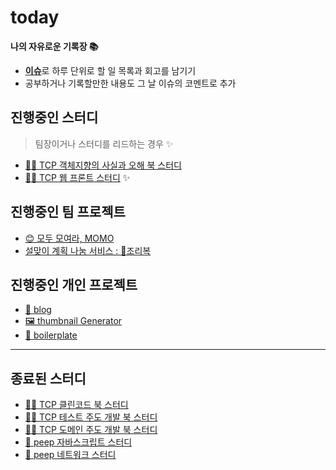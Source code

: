 # today
**나의 자유로운 기록장 📚**
- [**이슈**](https://github.com/usageness/today/issues)로 하루 단위로 할 일 목록과 회고를 남기기
- 공부하거나 기록할만한 내용도 그 날 이슈의 코멘트로 추가

## 진행중인 스터디
> 팀장이거나 스터디를 리드하는 경우 ✨

- [👨‍💻 TCP 객체지향의 사실과 오해 북 스터디](https://github.com/TeamCrazyPerformance/http)
- [👨‍💻 TCP 웹 프론트 스터디](https://github.com/orgs/TeamCrazyPerformance/teams/frontend) ✨

## 진행중인 팀 프로젝트
- [😊 모두 모여라, MOMO](https://github.com/woowacourse-teams/2022-momo)
- [설맞이 계획 나눔 서비스 : 🧧조리복](https://github.com/Joribok/Joribok)

## 진행중인 개인 프로젝트
- [🌱 blog](https://github.com/usageness/blog)
- [🖼 thumbnail Generator](https://github.com/usageness/thumbnail-Generator)
- [🚀 boilerplate](https://github.com/usageness/boilerplate)

---

## 종료된 스터디

- [👨‍💻 TCP 클린코드 북 스터디](https://github.com/TeamCrazyPerformance/http)
- [👨‍💻 TCP 테스트 주도 개발 북 스터디](https://github.com/TeamCrazyPerformance/http)
- [👨‍💻 TCP 도메인 주도 개발 북 스터디](https://github.com/TeamCrazyPerformance/http)
- [🐣 peep 자바스크립트 스터디](https://github.com/peep-peep-study/JS-peep-dive)
- [🐣 peep 네트워크 스터디](https://github.com/peep-peep-study/Network-peep-dive)
